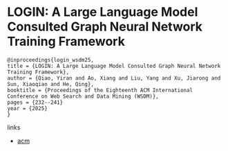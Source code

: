 # LOGIN: A Large Language Model Consulted Graph Neural Network Training Framework

```
@inproceedings{login_wsdm25,
title = {LOGIN: A Large Language Model Consulted Graph Neural Network Training Framework},
author = {Qiao, Yiran and Ao, Xiang and Liu, Yang and Xu, Jiarong and Sun, Xiaoqian and He, Qing},
booktitle = {Proceedings of the Eighteenth ACM International Conference on Web Search and Data Mining (WSDM)},
pages = {232--241}
year = {2025}
}
```

links
- [acm](http://dl.acm.org/doi/10.1145/3701551.3703488)
